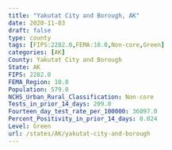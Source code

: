 ```yaml
---
title: "Yakutat City and Borough, AK"
date: 2020-11-03
draft: false
type: county
tags: [FIPS:2282.0,FEMA:10.0,Non-core,Green]
categories: [AK]
County: Yakutat City and Borough
State: AK
FIPS: 2282.0
FEMA_Region: 10.0
Population: 579.0
NCHS_Urban_Rural_Classification: Non-core
Tests_in_prior_14_days: 209.0
Fourteen_day_test_rate_per_100000: 36097.0
Percent_Positivity_in_prior_14_days: 0.024
Level: Green
url: /states/AK/yakutat-city-and-borough
---
```



